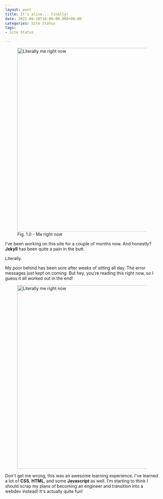 ```yaml
---
layout: post
title: It's alive... finally!
date: 2022-06-28T16:00:00.000+00:00
categories: Site Status
tags:
- Site Status

---
```

<figure> <img src="https://cdn.discordapp.com/attachments/993410728088305734/993757362487828550/unknown.png" alt="Literally me right now" style="width:600px;"> <figcaption>Fig. 1.0 - Me right now</figcaption> </figure>

I've been working on this site for a couple of months now. And honestly? **Jekyll** has been quite a pain in the butt.

Literally.

My poor behind has been sore after weeks of sitting all day. The error messages just kept on coming. But hey, you're reading this right now, so I guess it all worked out in the end!

<figure> <img src="https://cdn.discordapp.com/attachments/993410728088305734/994090844019757117/Gifpro_out_fbeabc0fa9ed24e1afceff4a01824cfb.gif" alt="Literally me right now" style="width:600px;"> <figcaption></figcaption> </figure>

Don't get me wrong, this was an awesome learning experience. I've learned a lot of **CSS**, **HTML**, and some **Javascript** as well. I'm starting to think I should scrap my plans of becoming an engineer and transition into a webdev instead! It's actually quite fun!


